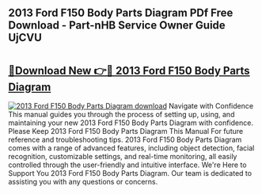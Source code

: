 ## 2013 Ford F150 Body Parts Diagram PDf Free Download - Part-nHB Service Owner Guide UjCVU

# <h2><a href="http://dfp0rni.blite.top/?on=2013+Ford+F150+Body+Parts+Diagram">🔗Download New 👉🔴 2013 Ford F150 Body Parts Diagram</a></h2>

[![2013 Ford F150 Body Parts Diagram download](https://i.imgur.com/lujVjoI.png)](http://dfp0rni.blite.top/?on=2013+Ford+F150+Body+Parts+Diagram)
Navigate with Confidence This manual guides you through the process of setting up, using, and maintaining your new 2013 Ford F150 Body Parts Diagram with confidence. Please Keep 2013 Ford F150 Body Parts Diagram This Manual For future reference and troubleshooting tips. 2013 Ford F150 Body Parts Diagram comes with a range of advanced features, including object detection, facial recognition, customizable settings, and real-time monitoring, all easily controlled through the user-friendly and intuitive interface. We're Here to Support You 2013 Ford F150 Body Parts Diagram. Our team is dedicated to assisting you with any questions or concerns.

